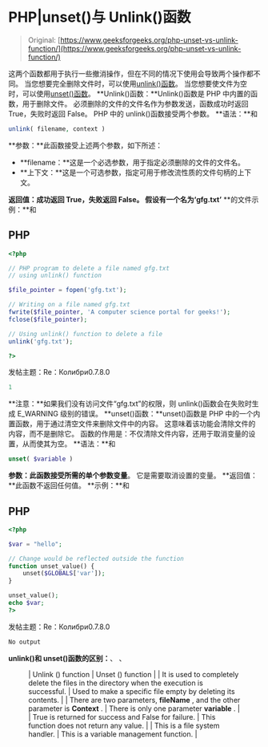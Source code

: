 # PHP|unset()与 Unlink()函数

> Original: [https://www.geeksforgeeks.org/php-unset-vs-unlink-function/](https://www.geeksforgeeks.org/php-unset-vs-unlink-function/)

这两个函数都用于执行一些撤消操作，但在不同的情况下使用会导致两个操作都不同。 当您想要完全删除文件时，可以使用[unlink()函数](https://www.geeksforgeeks.org/php-unlink-function/)。 当您想要使文件为空时，可以使用[unset()函数](https://www.geeksforgeeks.org/php-unset-function/)。
**Unlink()函数：**Unlink()函数是 PHP 中内置的函数，用于删除文件。 必须删除的文件的文件名作为参数发送，函数成功时返回 True，失败时返回 False。 PHP 中的 unlink()函数接受两个参数。
**语法：**和

```php
unlink( filename, context )
```

**参数：**此函数接受上述两个参数，如下所述：

*   **filename：**这是一个必选参数，用于指定必须删除的文件的文件名。
*   **上下文：**这是一个可选参数，指定可用于修改流性质的文件句柄的上下文。

**返回值：**成功返回 True，失败返回 False。
假设有一个名为**‘gfg.txt’**
**的文件示例：**和

## PHP

```php
<?php

// PHP program to delete a file named gfg.txt
// using unlink() function

$file_pointer = fopen('gfg.txt');

// Writing on a file named gfg.txt
fwrite($file_pointer, 'A computer science portal for geeks!');
fclose($file_pointer);

// Using unlink() function to delete a file
unlink('gfg.txt');

?>
```

发帖主题：Re：Колибри0.7.8.0

```php
1
```

**注意：**如果我们没有访问文件“gfg.txt”的权限，则 unlink()函数会在失败时生成 E_WARNING 级别的错误。
**unset()函数：**unset()函数是 PHP 中的一个内置函数，用于通过清空文件来删除文件中的内容。 这意味着该功能会清除文件的内容，而不是删除它。 函数的作用是：不仅清除文件内容，还用于取消变量的设置，从而使其为空。
**语法：**和

```php
unset( $variable )
```

**参数：**此函数接受所需的单个参数**变量**。 它是需要取消设置的变量。
**返回值：**此函数不返回任何值。
**示例：**和

## PHP

```php
<?php

$var = "hello";

// Change would be reflected outside the function 
function unset_value() {
    unset($GLOBALS['var']);
}

unset_value();
echo $var;
?>
```

发帖主题：Re：Колибри0.7.8.0

```php
No output
```

**unlink()和 unset()函数的区别：**、
、

<figure class="table">

| Unlink () function | Unset () function |
| It is used to completely delete the files in the directory when the execution is successful. | Used to make a specific file empty by deleting its contents. |
| There are two parameters, **fileName** , and the other parameter is **Context** . | There is only one parameter **variable** . |
| True is returned for success and False for failure. | This function does not return any value. |
| This is a file system handler. | This is a variable management function. |

</figure>